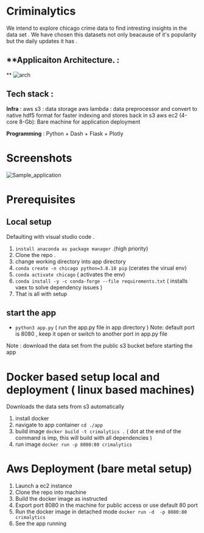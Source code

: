 # Criminalytics 
We intend to explore chicago crime data to find intresting insights in the data set . 
We have chosen this datasets not only beacause of it's popularity but the daily updates it has . 

## **Applicaiton Architecture. :
**
![arch](https://user-images.githubusercontent.com/18380025/164557384-05507c76-39e5-4939-8908-78bc3a07368c.jpeg)

## Tech stack :

**Infra** :
aws s3 : data storage 
aws lambda : data preprocessor and convert to native hdf5 format for faster indexing and stores back in s3
aws ec2 (4-core 8-Gb): Bare machine for application deployment

**Programming** :
Python + Dash + Flask + Plotly

# **Screenshots** 
![Sample_application](https://user-images.githubusercontent.com/18380025/164559068-1de8811a-faa5-4ec9-a478-81fcae2f6454.gif)






# Prerequisites

## Local setup 

Defaulting with visual studio code .
1. `install anaconda as package manager` .(high priority)
2. Clone the repo . 
3. change working directory  into app directory
5. `conda create -n chicago python=3.8.10 pip` (cerates the virual env) 
6. `conda activate chicago` ( activates the env)
7. `conda install -y -c conda-forge --file requirements.txt` ( installs vaex to solve dependency issues )
8. That is all with setup 

## start the app
- `python3 app.py` ( run the app.py file in app directory ) 
 Note: default port is 8080 , keep it open or switch to another port in app.py file 

Note : download the data set from the public s3 bucket before starting the app 

# Docker based setup local and deployment  ( linux based machines)
 
  Downloads the data sets from s3 automatically 
 1. install docker 
 2. navigate to app container `cd ./app`
 3. build image `docker build -t crimalytics .` ( dot at the end of the command is imp, this will build with all dependencies  )
 4. run image `docker run -p 8080:80 crimalytics`

# Aws Deployment (bare metal setup)
  1. Launch a ec2 instance 
  2. Clone the repo into machine
  3. Build the docker image as instructed 
  4. Export port 8080 in the machine for public access or use default 80 port 
  5. Run the docker image in detached mode  `docker run -d  -p 8080:80 crimalytics` 
  6. See the app running 
